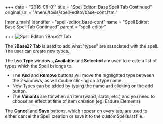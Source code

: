 +++
date = "2016-08-01"
title = "Spell Editor: Base Spell Tab Continued"
original_url = "/menu/tools/spell-editor/base-cont.html"

[menu.main]
    identifier = "spell-editor_base-cont"
    name = "Spell Editor: Base Spell Tab Continued"
    parent = "spell-editor"
    
+++
![Spell Editor: ?Base2? Tab](../../../images/editors/spell/base2tab.png)

The **?Base2? Tab** is used to add what "types" are associated with the
spell. The user can create new types.

The two **Type** windows, **Available** and **Selected** are used to
create a list of types which the Spell belongs to.

-   The **Add** and **Remove** buttons will move the highlighted type
    between the 2 windows, as will double clicking on a type name.
-   New Types can be added by typing the name and clicking on the
    add button.
-   The **Variants** are for when an item (wand, scroll, etc.) and you
    need to choose an effect at time of item creation (eg.
    Endure Elements).

The **Cancel** and **Save** buttons, which appear on every tab, are used
to either cancel the Spell creation or save it to the customSpells.lst
file.



